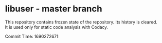 # libuser - master branch

This repository contains frozen state of the repository.
Its history is cleared. It is used only for static code
analysis with Codacy.

Commit Time: 1690272671